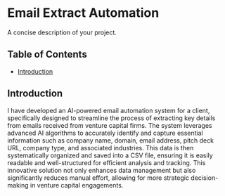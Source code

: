 # Email Extract Automation

A concise description of your project.

## Table of Contents

- [Introduction](#introduction)


## Introduction

I have developed an AI-powered email automation system for a client, specifically designed to streamline the process of extracting key details from emails received from venture capital firms. The system leverages advanced AI algorithms to accurately identify and capture essential information such as company name, domain, email address, pitch deck URL, company type, and associated industries. This data is then systematically organized and saved into a CSV file, ensuring it is easily readable and well-structured for efficient analysis and tracking. This innovative solution not only enhances data management but also significantly reduces manual effort, allowing for more strategic decision-making in venture capital engagements.


